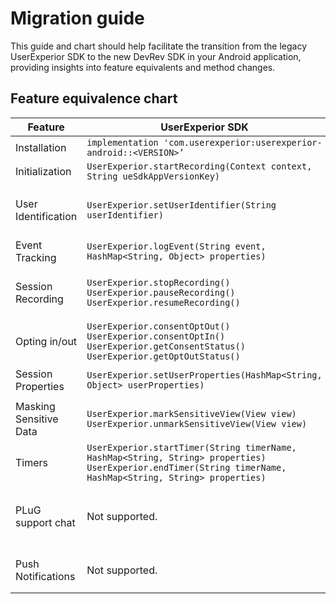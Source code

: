 # Migration guide
This guide and chart should help facilitate the transition from the legacy UserExperior SDK to the new DevRev SDK in your Android application, providing insights into feature equivalents and method changes.

## Feature equivalence chart

| Feature | UserExperior SDK | DevRev SDK (Kotlin)| DevRev SDK (Java)|
|-|-|-|-|
| Installation | `implementation 'com.userexperior:userexperior-android::<VERSION>’` | `implementation("ai.devrev.sdk:devrev-sdk:<VERSION>") ` | `implementation("ai.devrev.sdk:devrev-sdk:<VERSION>") ` |
| Initialization | `UserExperior.startRecording(Context context, String ueSdkAppVersionKey)` | `DevRev.configure(context: Context, appId: String, prefersDialogMode: Boolean)` | `DevRev.INSTANCE.configure(Context context, String appId, Boolean prefersDialogMode)` |
| User Identification | `UserExperior.setUserIdentifier(String userIdentifier)` | `DevRev.identifyAnonymousUser(userId: String)`<br/>`DevRev.identifyUnverifiedUser(identity: Identity)`<br />`DevRev.updateUser(identity: Identity)`<br /> `DevRev.logout(deviceID: String)` | `DevRev.INSTANCE.identifyAnonymousUser(String userId)`<br/>`DevRev.INSTANCE.identifyUnverifiedUser(Identity identity)`<br />`DevRev.INSTANCE.updateUser(Identity identity)`<br /> `DevRev.INSTANCE.logout(String deviceID)` |
| Event Tracking | `UserExperior.logEvent(String event, HashMap<String, Object> properties)` | `DevRev.trackEvent(name: String, properties: HashMap<String, String>)` | `DevRevAnalyticsExtKt.trackEvent(DevRev.INSTANCE, String name, HashMap<String, String> properties)` |
| Session Recording | `UserExperior.stopRecording()`<br />`UserExperior.pauseRecording()`<br />`UserExperior.resumeRecording()` | `DevRev.startRecording()`<br />`DevRev.stopRecording()`<br />`DevRev.pauseRecording()`<br />`DevRev.resumeRecording()`<br />`DevRev.processAllOnDemandSessions()`                                         | `DevRevObservabilityExtKt.startRecording(DevRev.INSTANCE, context)`<br />`DevRevObservabilityExtKt.stopRecording(DevRev.INSTANCE)`<br />`DevRevObservabilityExtKt.pauseRecording(DevRev.INSTANCE)`<br />`DevRevObservabilityExtKt.resumeRecording(DevRev.INSTANCE)`<br />`DevRevObservabilityExtKt.processAllOnDemandSessions(DevRev.INSTANCE)` |
| Opting in/out | `UserExperior.consentOptOut()`<br />`UserExperior.consentOptIn()`<br/>`UserExperior.getConsentStatus()`<br />`UserExperior.getOptOutStatus()` | `DevRev.stopAllMonitoring()`<br />`DevRev.resumeAllMonitoring()` | `DevRevObservabilityExtKt.stopAllMonitoring(DevRev.INSTANCE)`<br />`DevRevObservabilityExtKt.resumeAllMonitoring(DevRev.INSTANCE)` |
| Session Properties | `UserExperior.setUserProperties(HashMap<String, Object> userProperties)` | `DevRev.addSessionProperties(properties: HashMap<String, String>)`<br />`DevRev.clearSessionProperties()` | `DevRevObservabilityExtKt(DevRev.INSTANCE, HashMap<String, String> properties)`<br />`DevRevObservabilityExtKt.clearSessionProperties(DevRev.INSTANCE)` |
| Masking Sensitive Data | `UserExperior.markSensitiveView(View view)`<br />`UserExperior.unmarkSensitiveView(View view)` | `DevRev.markSensitiveViews(sensitiveViews: List<View>)`<br />`DevRev.unmarkSensitiveViews(sensitiveViews: List<View>)` | `DevRevObservabilityExtKt.markSensitiveViews(DevRev.INSTANCE, List<View> sensitiveViews)`<br />`DevRevObservabilityExtKt.unmarkSensitiveViews(DevRev.INSTANCE, List<View> sensitiveViews)` |
| Timers | `UserExperior.startTimer(String timerName, HashMap<String, String> properties)`<br/>`UserExperior.endTimer(String timerName, HashMap<String, String> properties)` | `DevRev.startTimer(name: String, properties: HashMap<String, String>)`<br /> `DevRev.endTimer(name: String, properties: HashMap<String, String>)` | `DevRevObservabilityExtKt.startTimer(DevRev.INSTANCE, String name, HashMap<String, String> properties)`<br/>`DevRevObservabilityExtKt.endTimer(DevRev.INSTANCE, String name, HashMap<String, String> properties)` |
| PLuG support chat | Not supported. | `DevRev.showSupport(context: Context)`<br />`DevRev.createSupportConversation()`<br />`DevRev.setShouldDismissModalsOnOpenLink(value: Boolean)`<br />`DevRev.setInAppLinkHandler(handler: (String) -> Unit)` | `DevRevExtKt.showSupport(DevRev.INSTANCE, context)`<br />`DevRev.INSTANCE.createSupportConversation(Context context)`<br />`DevRev.INSTANCE.setShouldDismissModalsOnOpenLink(Boolean value)`<br /> `DevRev.INSTANCE.setInAppLinkHandler(Function1<? super String, Unit> handler)` |
| Push Notifications | Not supported. | `DevRev.registerDeviceToken(context: Context, deviceToken: String, deviceId: String,)`<br/> `DevRev.processPushNotification(context: Context, userInfo: String)` | `DevRev.INSTANCE.registerDeviceToken(Context context, String deviceToken, String deviceId)`<br/>`DevRev.INSTANCE.processPushNotification(Context context, String userInfo)` |
